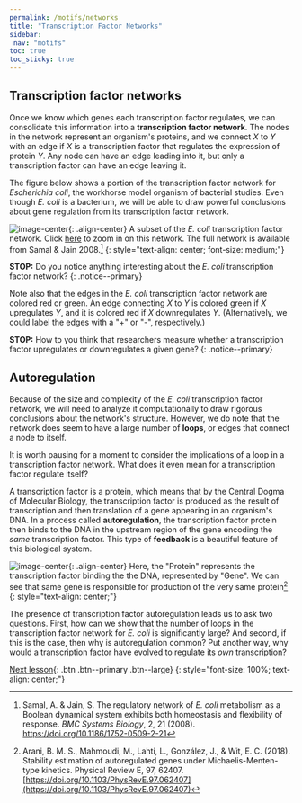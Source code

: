 ```yaml
---
permalink: /motifs/networks
title: "Transcription Factor Networks"
sidebar:
 nav: "motifs"
toc: true
toc_sticky: true
---
```


## Transcription factor networks

Once we know which genes each transcription factor regulates, we can consolidate this information into a **transcription factor network**. The nodes in the network represent an organism's proteins, and we connect *X* to *Y* with an edge if *X* is a transcription factor that regulates the expression of protein *Y*.  Any node can have an edge leading into it, but only a transcription factor can have an edge leaving it.

The figure below shows a portion of the transcription factor network for *Escherichia coli*, the workhorse model organism of bacterial studies. Even though *E. coli* is a bacterium, we will be able to draw powerful conclusions about gene regulation from its transcription factor network.

![image-center](../assets/images/e_coli_tf_network.jpeg){: .align-center}
A subset of the *E. coli* transcription factor network. Click [here](downloads/e_coli_tf_network.jpeg) to zoom in on this network. The full network is available from Samal & Jain 2008.[^eColiNetwork]
{: style="text-align: center; font-size: medium;"}


**STOP:** Do you notice anything interesting about the *E. coli* transcription factor network?
{: .notice--primary}

Note also that the edges in the *E. coli* transcription factor network are colored red or green. An edge connecting *X* to *Y* is colored green if *X* upregulates *Y*, and it is colored red if *X* downregulates *Y*. (Alternatively, we could label the edges with a "+" or "-", respectively.)

**STOP:** How to you think that researchers measure whether a transcription factor upregulates or downregulates a given gene?
{: .notice--primary}

## Autoregulation

Because of the size and complexity of the *E. coli* transcription factor network, we will need to analyze it computationally to draw rigorous conclusions about the network's structure. However, we do note that the network does seem to have a large number of **loops**, or edges that connect a node to itself.

It is worth pausing for a moment to consider the implications of a loop in a transcription factor network. What does it even mean for a transcription factor regulate itself?

A transcription factor is a protein, which means that by the Central Dogma of Molecular Biology, the transcription factor is produced as the result of transcription and then translation of a gene appearing in an organism's DNA. In a process called **autoregulation**, the transcription factor protein then binds to the DNA in the upstream region of the gene encoding the *same* transcription factor. This type of **feedback** is a beautiful feature of this biological system.

![image-center](../assets/images/autoregulation_example.png){: .align-center}
Here, the "Protein" represents the transcription factor binding the the DNA, represented by "Gene". We can see that same gene is responsible for production of the very same protein[^auto]
{: style="text-align: center;"}

The presence of transcription factor autoregulation leads us to ask two questions. First, how can we show that the number of loops in the transcription factor network for *E. coli* is significantly large? And second, if this is the case, then why is autoregulation common? Put another way, why would a transcription factor have evolved to regulate its *own* transcription?


[Next lesson](nar){: .btn .btn--primary .btn--large}
{: style="font-size: 100%; text-align: center;"}


[^scNetwork]: Lee, T. I., Rinaldi, N. J., Robert, F., Odom, D. T., Bar-Joseph, Z., Gerber, G. K., … Young, R. A. (2002). Transcriptional regulatory networks in Saccharomyces cerevisiae. Science, 298(5594), 799–804. https://doi.org/10.1126/science.1075090

[^eColiNetwork]: Samal, A. & Jain, S. The regulatory network of *E. coli* metabolism as a Boolean dynamical system exhibits both homeostasis and flexibility of response. *BMC Systems Biology*,  2, 21 (2008). https://doi.org/10.1186/1752-0509-2-21

[^auto]: Arani, B. M. S., Mahmoudi, M., Lahti, L., González, J., & Wit, E. C. (2018). Stability estimation of autoregulated genes under Michaelis-Menten-type kinetics. Physical Review E, 97, 62407. [https://doi.org/10.1103/PhysRevE.97.062407](https://doi.org/10.1103/PhysRevE.97.062407)
